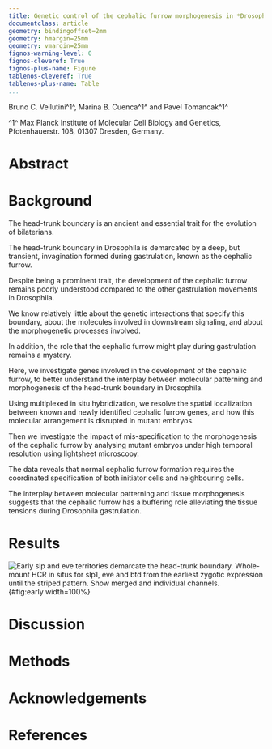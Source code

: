 ```yaml
---
title: Genetic control of the cephalic furrow morphogenesis in *Drosophila*
documentclass: article
geometry: bindingoffset=2mm
geometry: hmargin=25mm
geometry: vmargin=25mm
fignos-warning-level: 0
fignos-cleveref: True
fignos-plus-name: Figure
tablenos-cleveref: True
tablenos-plus-name: Table
...
```



Bruno C. Vellutini^1^, Marina B. Cuenca^1^ and Pavel Tomancak^1^

^1^ Max Planck Institute of Molecular Cell Biology and Genetics,
Pfotenhauerstr. 108, 01307 Dresden, Germany.


# Abstract


# Background

The head-trunk boundary is an ancient and essential trait for the evolution of
bilaterians.

The head-trunk boundary in Drosophila is demarcated by a deep, but transient,
invagination formed during gastrulation, known as the cephalic furrow.

Despite being a prominent trait, the development of the cephalic furrow remains
poorly understood compared to the other gastrulation movements in Drosophila.

We know relatively little about the genetic interactions that specify this
boundary, about the molecules involved in downstream signaling, and about the
morphogenetic processes involved.

In addition, the role that the cephalic furrow might play during gastrulation
remains a mystery.

Here, we investigate genes involved in the development of the cephalic furrow,
to better understand the interplay between molecular patterning and
morphogenesis of the head-trunk boundary in Drosophila.

Using multiplexed in situ hybridization, we resolve the spatial localization
between known and newly identified cephalic furrow genes, and how this
molecular arrangement is disrupted in mutant embryos.

Then we investigate the impact of mis-specification to the morphogenesis of the
cephalic furrow by analysing mutant embryos under high temporal resolution
using lightsheet microscopy.

The data reveals that normal cephalic furrow formation requires the coordinated
specification of both initiator cells and neighbouring cells.

The interplay between molecular patterning and tissue morphogenesis suggests
that the cephalic furrow has a buffering role alleviating the tissue tensions
during Drosophila gastrulation.


# Results


<!--Figure 1
- TODO: include other channel combinations?
- TODO: rectangular crop with line intensity profiles?
-->

![Early slp and eve territories demarcate the head-trunk boundary. Whole-mount
HCR in situs for slp1, eve and btd from the earliest zygotic expression until
the striped pattern. Show merged and individual channels.](figures/fig1.png){#fig:early width=100%}


# Discussion


# Methods


# Acknowledgements


# References

